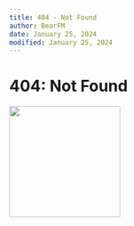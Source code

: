 ```yaml
---
title: 404 - Not Found
author: BearFM
date: January 25, 2024
modified: January 25, 2024
---
```


# 404: Not Found

[<img src="xertun.webp" width="200" height="200" class="error-image"/>](xertun.webp)